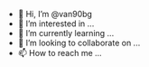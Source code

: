 - 👋 Hi, I’m @van90bg
- 👀 I’m interested in ...
- 🌱 I’m currently learning ...
- 💞️ I’m looking to collaborate on ...
- 📫 How to reach me ...

<!---
van90bg/van90bg is a ✨ special ✨ repository because its `README.md` (this file) appears on your GitHub profile.
You can click the Preview link to take a look at your changes.
--->
